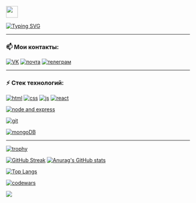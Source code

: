
<!-- <h1 align="center"></a><img src="https://github.com/blackcater/blackcater/raw/main/images/Hi.gif" height="32"/></h1> -->
<img src="https://github.com/blackcater/blackcater/raw/main/images/Hi.gif" height="32"/>

[![Typing SVG](https://readme-typing-svg.herokuapp.com?color=%2336BCF7&lines=Hi+there,+I'm+Sergey+Korolev)](https://vk.com/id46453265)
***

### 📫 Мои контакты:
[![VK](https://sun9-west.userapi.com/sun9-37/s/v1/ig2/A2dCrO5aGF4_b2v-4R7XXEpCcoLIXqdIoK22_Vzk3jB_MYNMe8YETeggFt8bAHscSMbRGoup43k_F-pURem4W-KM.jpg?size=40x40&quality=95&type=album)](https://vk.com/id46453265)
[![почта](https://sun9-21.userapi.com/impg/yX9vgkHb7q3P4eVW23oplFG8b8m3fng1kO_wHg/bx-2je8i1u8.jpg?size=40x40&quality=95&sign=480d62fec9e8ea80637ecfe621537dae&type=album)](mailto:korolevsergey.veb@yandex.ru)
[![телеграм](https://sun9-19.userapi.com/impg/KByHSoVyaTGer_yDUqx_a6xvL6Ux4ef3VR8uMw/qAczqh8zJHw.jpg?size=40x40&quality=95&sign=74d9735b2180c83dd34ebda91b5a3104&type=album)](https://t.me/richardkorolev)
***  
### ⚡ Стек технологий:  
  
[![html](https://sun9-east.userapi.com/sun9-36/s/v1/ig2/xqfgeghUShJebRKR-CzIvX4P6_3ybYMqkOOuUQl--dE8jhekG8HpCs4WvJiTfU4ami212f2Z9sL1Lhr7sQW1M_wK.jpg?size=40x40&quality=95&type=album)](https://developer.mozilla.org/ru/docs/Web/HTML) 
[![css](https://sun9-west.userapi.com/sun9-2/s/v1/ig2/HJf2NF-6AOk8BOg5RTVt7QiATL0IdYDq6HldS1VrhgO3wZ0FULLcc6NOIeJugWkkYkQf-8jItfwVqPHSvm3_PLe_.jpg?size=40x40&quality=95&type=album)](https://developer.mozilla.org/ru/docs/Web/CSS) 
[![js](https://sun9-east.userapi.com/sun9-44/s/v1/ig2/qhVmrKc4xY2t45M9DOxA0nL4APIh8X3CmSjnqzBVvVutzcvQkFQOQJCq6Y3TGm38ZXpgyWnocn6FZ7kv8qlCiv66.jpg?size=40x40&quality=95&type=album)](https://developer.mozilla.org/ru/docs/Web/JavaScript) 
[![react](https://sun9-west.userapi.com/sun9-8/s/v1/ig2/yuVEeutVObfGb3jwNXBO_n4UEGdWLhNb4d9T0xyMCcWn-FIH5AupeCzsZHb2IIAKr1WAMC0BgB6VjtO59HZi2x-P.jpg?size=40x40&quality=95&type=album)](https://clck.ru/33CCbf)   
  
[![node and express](https://sun9-east.userapi.com/sun9-25/s/v1/ig2/ZVINgMoh9Jq8qUVrh2MCs5UfiWE7GhXeLVOV8mC2USPy9aAwkW_KKiq79qWiFnNgG8cVMkIJe5HFb1aRf0JRqln-.jpg?size=160x40&quality=95&type=album)](https://clck.ru/33CCeg)   
  
[![git](https://sun9-east.userapi.com/sun9-20/s/v1/ig2/tG-2B83cN6OyUtgpT86fJf2JT9ILnuPCZNGkeSfWJ6p9KmeqqeNA51NesnmHvaxsjU74l_zh7bKDhHj1FH1IbvD0.jpg?size=160x40&quality=95&type=album)](https://clck.ru/33CCd7)   
  
[![mongoDB](https://sun9-west.userapi.com/sun9-15/s/v1/ig2/D1NJ1VzVInioCwPsAtEZdtpUZqkhGZVDh_q6Xs3gNgY9NjzrdlTWuYD6cKvxxDR56ZBjGcROIoHV3YhiorN1rH6w.jpg?size=160x40&quality=95&type=album)](https://clck.ru/33CCfY)   
***

<!--
**1SergeyKorolev1/1SergeyKorolev1** is a ✨ _special_ ✨ repository because its `README.md` (this file) appears on your GitHub profile.

Here are some ideas to get you started:

- 🔭 I’m currently working on ...
- 🌱 I’m currently learning ...
- 👯 I’m looking to collaborate on ...
- 🤔 I’m looking for help with ...
- 💬 Ask me about ...
- 📫 How to reach me: ...
- 😄 Pronouns: ...
- ⚡ Fun fact: ...
-->

[![trophy](https://github-profile-trophy.vercel.app/?username=1SergeyKorolev1&theme=onedark)](https://github.com/ryo-ma/github-profile-trophy)

[![GitHub Streak](https://github-readme-streak-stats.herokuapp.com/?user=1SergeyKorolev1)](https://git.io/streak-stats)  [![Anurag's GitHub stats](https://github-readme-stats.vercel.app/api?username=1SergeyKorolev1)](https://github.com/anuraghazra/github-readme-stats)

[![Top Langs](https://github-readme-stats.vercel.app/api/top-langs/?username=1SergeyKorolev1&layout=compact)](https://github.com/anuraghazra/github-readme-stats)

[![codewars](https://www.codewars.com/users/Sergey%20Korolev/badges/micro)](https://www.codewars.com/dashboard)

![](https://komarev.com/ghpvc/?username=1SergeyKorolev1)    

